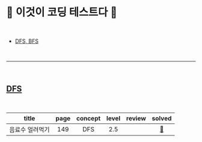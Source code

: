 # 🥑 이것이 코딩 테스트다 🥙

<br>

- <a href="https://github.com/byhhh2/Coding-Test-Preparations/blob/master/Algorithm/DFS%2C%20BFS.md">DFS, BFS</a>

<br>

---

<br>

## <a href="https://github.com/byhhh2/Coding-Test-Preparations/blob/master/Algorithm/DFS%2C%20BFS.md">DFS</a>

<br>

|      title      | page | concept | level | review |                                                                                        solved                                                                                        |
| :-------------: | :--: | :-----: | :---: | :----: | :----------------------------------------------------------------------------------------------------------------------------------------------------------------------------------: |
| 음료수 얼려먹기 | 149  |   DFS   |  2.5  |        | <a href="https://github.com/byhhh2/Coding-Test-Preparations/blob/master/%EC%9D%B4%EC%BD%94%ED%85%8C/%EC%9D%8C%EB%A3%8C%EC%88%98%20%EC%96%BC%EB%A0%A4%20%EB%A8%B9%EA%B8%B0.py">📄</a> |
